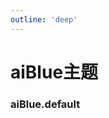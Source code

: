 ```yaml
---
outline: 'deep'
---
```


# aiBlue主题

### aiBlue.default

<preview path="../examples/ai-blue/BaseArea.vue" title="基础面积图" description=""></preview>

<preview path="../examples/ai-blue/MutiLine.vue" title="多组折线图" description=""></preview>
